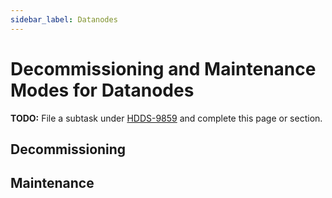 ```yaml
---
sidebar_label: Datanodes
---
```


# Decommissioning and Maintenance Modes for Datanodes

**TODO:** File a subtask under [HDDS-9859](https://issues.apache.org/jira/browse/HDDS-9859) and complete this page or section.

## Decommissioning

## Maintenance
